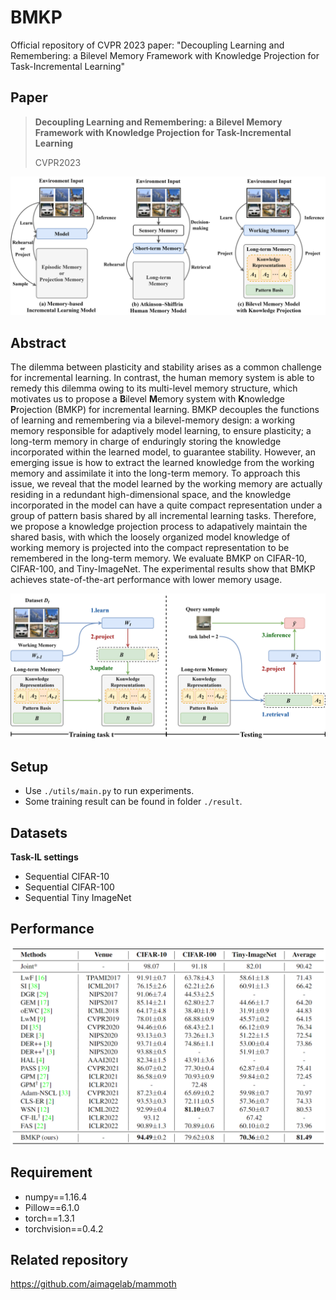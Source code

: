 # BMKP 

Official repository of CVPR 2023 paper: "Decoupling Learning and Remembering: a Bilevel Memory Framework with Knowledge Projection for Task-Incremental Learning"

## Paper

>   **Decoupling Learning and Remembering: a Bilevel Memory Framework with Knowledge Projection for Task-Incremental Learning**
>
>   CVPR2023

![motivation](img/README/motivation.png)

## Abstract

The dilemma between plasticity and stability arises as a common challenge for incremental learning. 
In contrast, the human memory system is able to remedy this dilemma owing to its multi-level memory structure, which motivates us to propose a **B**ilevel **M**emory system with **K**nowledge **P**rojection (BMKP) for incremental learning. BMKP decouples the functions of learning and remembering via a bilevel-memory design: a working memory responsible for adaptively model learning, to ensure plasticity; a long-term memory in charge of enduringly storing the knowledge incorporated within the learned model, to guarantee stability. However, an emerging issue is how to extract the learned knowledge from the working memory and assimilate it into the long-term memory. To approach this issue, we reveal that the model learned by the working memory are actually residing in a redundant high-dimensional space, and the knowledge incorporated in the model can have a quite compact representation under a group of pattern basis shared by all incremental learning tasks. Therefore, we propose a knowledge projection process to adapatively maintain the shared basis, with which the loosely organized model knowledge of working memory is projected into the compact representation to be remembered in the long-term memory. We evaluate BMKP on CIFAR-10, CIFAR-100, and Tiny-ImageNet. The experimental results show that BMKP achieves state-of-the-art performance with lower memory usage.

![process](img/README/process.png)

## Setup

-   Use `./utils/main.py` to run experiments.
-   Some training result can be found in folder `./result`.

## Datasets

**Task-IL settings**

-   Sequential CIFAR-10
-   Sequential CIFAR-100
-   Sequential Tiny ImageNet

## Performance

![image-20230313163031548](img/README/image-20230313163031548.png)

## Requirement

+ numpy==1.16.4
+ Pillow==6.1.0
+ torch==1.3.1
+ torchvision==0.4.2

## Related repository

https://github.com/aimagelab/mammoth